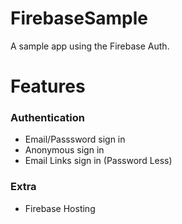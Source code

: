 # FirebaseSample
A sample app using the Firebase Auth.

# Features
### Authentication
- Email/Passsword sign in
- Anonymous sign in
- Email Links sign in (Password Less)
### Extra
- Firebase Hosting
